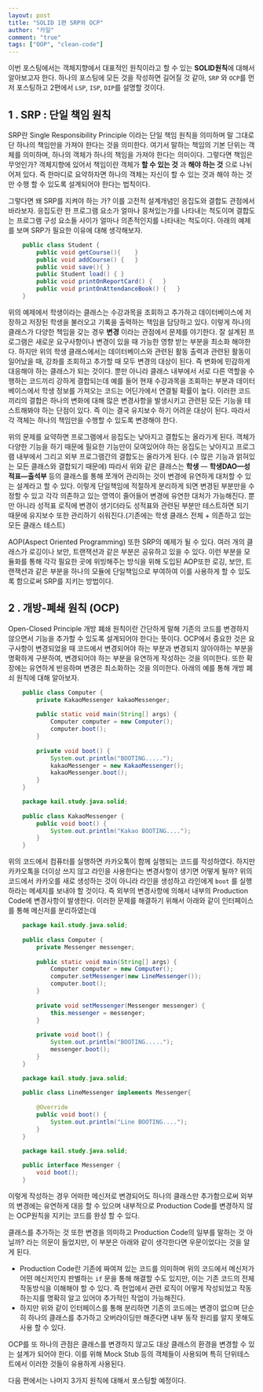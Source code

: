 ```yaml
---
layout: post
title: "SOLID 1편 SRP와 OCP"
author: "카일"
comment: "true"
tags: ["OOP", "clean-code"]
---
```


이번 포스팅에서는 객체지향에서 대표적인 원칙이라고 할 수 있는 **SOLID원칙**에 대해서 알아보고자 한다. 하나의 포스팅에 모든 것을 작성하면 길어질 것 같아, `SRP` 와 `OCP`를 먼저 포스팅하고 2편에서 `LSP`, `ISP`, `DIP`를 설명할 것이다. 

## 1 . SRP : 단일 책임 원칙

SRP란 Single Responsibility Principle 이라는 단일 책임 원칙을 의미하며 말 그대로 단 하나의 책임만을 가져야 한다는 것을 의미한다. 여기서 말하는 책임의 기본 단위는 객체를 의미하며, 하나의 객체가 하나의 책임을 가져야 한다는 의미이다. 그렇다면 책임은 무엇인가? 객체지향에 있어서 책임이란 객체가 **할 수 있는 것** 과 **해야 하는 것** 으로 나뉘어져 있다. 즉 한마디로 요약하자면 하나의 객체는 자신이 할 수 있는 것과 해야 하는 것만 수행 할 수 있도록 설계되어야 한다는 법칙이다. 

그렇다면 왜 SRP를 지켜야 하는 가? 이를 고전적 설계개념인 응집도와 결합도 관점에서 바라보자. 응집도란 한 프로그램 요소가 얼마나 뭉쳐있는가를 나타내는 척도이며 결합도는 프로그램 구성 요소들 사이가 얼마나 의존적인지를 나타내는 척도이다. 아래의 예제를 보며 SRP가 필요한 이유에 대해 생각해보자.
```java
    public class Student {
    	public void getCourse(){	}
    	public void addCourse() {	}
    	public void save(){	}
    	public Student load() {	}
    	public void printOnReportCard() {	}
    	public void printOnAttendanceBook() {	}
    }
```
위의 예제에서 학생이라는 클래스는 수강과목을 조회하고 추가하고 데이터베이스에 저장하고 저장된 학생을 불러오고 기록을 출력하는 책임을 담당하고 있다. 이렇게 하나의 클래스가 다양한 책임을 갖는 경우 **변경** 이라는 관점에서 문제를 야기한다. 잘 설계된 프로그램은 새로운 요구사항이나 변경이 있을 때 가능한 영향 받는 부분을 최소화 해야한다. 하지만 위의 학생 클래스에서는 데이터베이스와 관련된 활동 출력과 관련된 활동이 일어났을 때, 강좌를 조회하고 추가할 때 모두 변경의 대상이 된다. 즉 변화에 민감하게 대응해야 하는 클래스가 되는 것이다. 뿐만 아니라 클래스 내부에서 서로 다른 역할을 수행하는 코드끼리 강하게 결합되는데 예를 들어 현재 수강과목을 조회하는 부분과 데이터베이스에서 학생 정보를 가져오는 코드는 어딘가에서 연결될 확률이 높다. 이러한 코드끼리의 결합은 하나의 변화에 대해 많은 변경사항을 발생시키고 관련된 모든 기능을 테스트해봐야 하는 단점이 있다. 즉 이는 결국 유지보수 하기 어려운 대상이 된다. 따라서 각 객체는 하나의 책임만을 수행할 수 있도록 변경해야 한다. 

위의 문제를 요약하면 프로그램에서 응집도는 낮아지고 결합도는 올라가게 된다. 객체가 다양한 기능을 하기 때문에 필요한 기능만이 모여있어야 하는 응집도는 낮아지고 프로그램 내부에서 그리고 외부 프로그램간의 결합도는 올라가게 된다. (수 많은 기능과 얽혀있는 모든 클래스와 결합되기 때문에) 따라서 위와 같은 클래스는 **학생** — **학생DAO—성적표—출석부** 등의 클래스를 통해 쪼개어 관리하는 것이 변경에 유연하게 대처할 수 있는 설계라고 할 수  있다. 이렇게 단일책임에 적절하게 분리하게 되면 변경된 부분만을 수정할 수 있고 각각 의존하고 있는 영역이 줄어들어 변경에 유연한 대처가 가능해진다. 뿐만 아니라 성적표 로직에 변경이 생기더라도 성적표와 관련된 부분만 테스트하면 되기 때문에 유지보수 또한 관리하기 쉬워진다.(기존에는 학생 클래스 전체 + 의존하고 있는 모든 클래스 테스트)

AOP(Aspect Oriented Programming) 또한 SRP의 예제가 될 수 있다. 여러 개의 클래스가 로깅이나 보안, 트랜잭션과 같은 부분은 공유하고 있을 수 있다. 이런 부분을 모듈화를 통해 각각 필요한 곳에 위빙해주는 방식을 위해 도입된 AOP또한 로깅, 보안, 트랜잭션과 같은 부분을 하나의 모듈에 단일책임으로 부여하여 이를 사용하게 할 수 있도록 함으로써 SRP를 지키는 방법이다.

## 2 . 개방-폐쇄 원칙 (OCP)

Open-Closed Principle 개방 폐쇄 원칙이란 간단하게 말해 기존의 코드를 변경하지 않으면서 기능을 추가할 수 있도록 설계되어야 한다는 뜻이다. OCP에서 중요한 것은 요구사항이 변경되었을 때 코드에서 변경되어야 하는 부분과 변경되지 않아야하는 부분을 명확하게 구분하여,  변경되어야 하는 부분을 유연하게 작성하는 것을 의미한다. 또한 확장에는 유연하게 반응하며 변경은 최소화하는 것을 의미한다. 아래의 예를 통해 개방 폐쇠 원칙에 대해 알아보자.

```java    
    public class Computer {
    	private KakaoMessenger kakaoMessenger;
    	
    	public static void main(String[] args) {
    		Computer computer = new Computer();
    		computer.boot();
    	}
    
    	private void boot() {
    		System.out.println("BOOTING.....");
    		kakaoMessenger = new KakaoMessenger();
    		kakaoMessenger.boot();
    	}
    }
```
```java
    package kail.study.java.solid;
    
    public class KakaoMessenger {
    	public void boot() {
    		System.out.println("Kakao BOOTING....");
    	}
    }
```
위의 코드에서 컴퓨터를 실행하면 카카오톡이 함께 실행되는 코드를 작성하였다. 하지만 카카오톡을 더이상 쓰지 않고 라인을 사용한다는 변경사항이 생기면 어떻게 될까? 위의 코드에서 카카오를 새로 생성하는 것이 아니라 라인을 생성하고 라인에게 `boot` 를 실행하라는 메세지를 보내야 할 것이다. 즉 외부의 변경사항에 의해서 내부의 Production Code에 변경사항이 발생한다. 이러한 문제를 해결하기 위해서 아래와 같이 인터페이스를 통해 메신저를 분리하였는데
```java
    package kail.study.java.solid;
    
    public class Computer {
    	private Messenger messenger;
    	
    	public static void main(String[] args) {
    		Computer computer = new Computer();
    		computer.setMessenger(new LineMessenger());
    		computer.boot();
    	}
    
    	private void setMessenger(Messenger messenger) {
    		this.messenger = messenger;
    	}
    
    	private void boot() {
    		System.out.println("BOOTING.....");
    		messenger.boot();
    	}
    }
```
```java
    package kail.study.java.solid;
    
    public class LineMessenger implements Messenger{
    
    	@Override
    	public void boot() {
    		System.out.println("Line BOOTING....");
    	}
    }
```
```java
    package kail.study.java.solid;
    
    public interface Messenger {
    	void boot();
    }
```
이렇게 작성하는 경우 어떠한 메신저로 변경되어도 하나의 클래스만 추가함으로써 외부의 변경에는 유연하게 대응 할 수 있으며 내부적으로 Production Code를 변경하지 않는 OCP원칙을 지키는 코드를 완성 할 수 있다.

클래스를 추가하는 것 또한 변경을 의미하고 Production Code의 일부를 말하는 것 아닐까? 라는 의문이 들었지만, 이 부분은 아래와 같이 생각한다면 우문이었다는 것을 알게 된다.

- Production Code란 기존에 짜여져 있는 코드를 의미하며 위의 코드에서 메신저가 어떤 메신저인지 판별하는 `if` 문을 통해 해결할 수도 있지만, 이는 기존 코드의 전체 작동방식을 이해해야 할 수 있다. 즉 현업에서 관련 로직이 어떻게 작성되었고 작동하는지를 명확히 알고 있어야 추가적인 작업이 가능해진다.
- 하지만 위와 같이 인터페이스를 통해 분리하면 기존의 코드에는 변경이 없으며 단순히 하나의 클래스를 추가하고 오버라이딩만 해준다면 내부 동작 원리를 알지 못해도 사용 할 수 있다.

OCP를 또 하나의 관점은 클래스를 변경하지 않고도 대상 클래스의 환경을 변경할 수 있는 설계가 되어야 한다. 이를 위해 Mock Stub 등의 객체들이 사용되며 특히 단위테스트에서 이러한 것들이 유용하게 사용된다. 

다음 편에서는 나머지 3가지 원칙에 대해서 포스팅할 예정이다.

